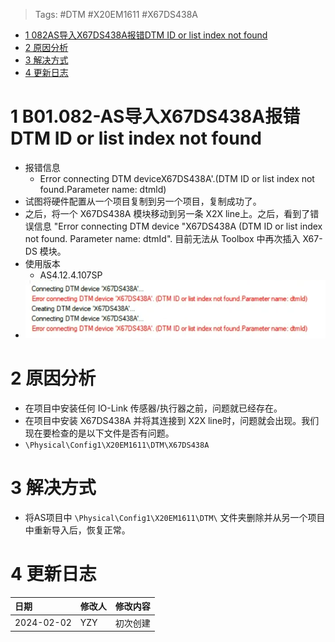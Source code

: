 > Tags: #DTM #X20EM1611 #X67DS438A

- [1 082AS导入X67DS438A报错DTM ID or list index not found](#1%20082AS%E5%AF%BC%E5%85%A5X67DS438A%E6%8A%A5%E9%94%99DTM%20ID%20or%20list%20index%20not%20found)
- [2 原因分析](#2%20%E5%8E%9F%E5%9B%A0%E5%88%86%E6%9E%90)
- [3 解决方式](#3%20%E8%A7%A3%E5%86%B3%E6%96%B9%E5%BC%8F)
- [4 更新日志](#4%20%E6%9B%B4%E6%96%B0%E6%97%A5%E5%BF%97)

# 1 B01.082-AS导入X67DS438A报错DTM ID or list index not found

- 报错信息
    - Error connecting DTM deviceX67DS438A'.(DTM ID or list index not found.Parameter name: dtmld)
- 试图将硬件配置从一个项目复制到另一个项目，复制成功了。
- 之后，将一个 X67DS438A 模块移动到另一条 X2X line上。之后，看到了错误信息 "Error connecting DTM device "X67DS438A (DTM ID or list index not found. Parameter name: dtmId". 目前无法从 Toolbox 中再次插入 X67-DS 模块。
- 使用版本
    - AS4.12.4.107SP
- ![](FILES/082AS导入X67DS438A报错DTM%20ID%20or%20list%20index%20not%20found/image-20240202221453661.png)

# 2 原因分析

- 在项目中安装任何 IO-Link 传感器/执行器之前，问题就已经存在。
- 在项目中安装 X67DS438A 并将其连接到 X2X line时，问题就会出现。我们现在要检查的是以下文件是否有问题。
- `\Physical\Config1\X20EM1611\DTM\X67DS438A`

# 3 解决方式

- 将AS项目中 `\Physical\Config1\X20EM1611\DTM\` 文件夹删除并从另一个项目中重新导入后，恢复正常。

# 4 更新日志

| 日期         | 修改人 | 修改内容 |
| :--------- | :-- | :--- |
| 2024-02-02 | YZY | 初次创建 |
